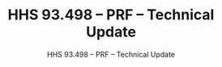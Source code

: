 ---
layout: resources-landing
title: "HHS 93.498 &ndash; PRF &ndash; Technical Update"
subtitle: "HHS 93.498 &ndash; PRF &ndash; Technical Update"
doc-link: ../assets/files/93.498_HHS_2021 Technical Update - FINAL 04 04 22.pdf
filters: federal-financial-assistance compliance-supplement 2021
fiscal_year: 2021
---